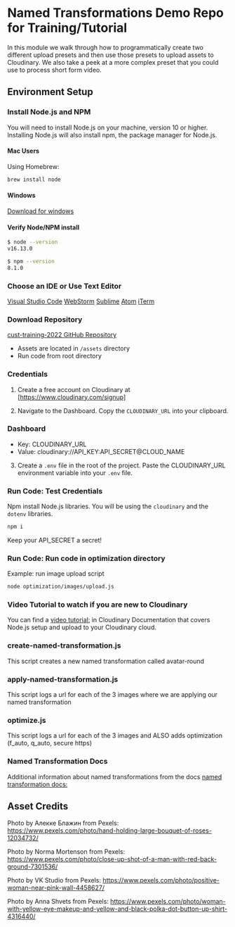 # Named Transformations Demo Repo for Training/Tutorial

In this module we walk through how to programmatically create two different upload presets and then use those presets to upload assets to Cloudinary. We also take a peek at a more complex preset that you could use to process short form video.

## Environment Setup

### Install Node.js and NPM
You will need to install Node.js on your machine, version 10 or higher.
 Installing Node.js will also install npm, the package manager for Node.js.

#### Mac Users
Using Homebrew:

```bash
brew install node
```

#### Windows
[Download for windows](https://nodejs.org/en/download/)

#### Verify Node/NPM install

```bash
$ node --version
v16.13.0

$ npm --version
8.1.0
```

### Choose an IDE or Use Text Editor

[Visual Studio Code](https://code.visualstudio.com/download)
[WebStorm](https://www.jetbrains.com/webstorm/)
[Sublime](https://www.sublimetext.com/)
[Atom](https://atom.io/)
[iTerm](https://iterm2.com/)

### Download Repository

[cust-training-2022 GitHub Repository](https://github.com/cloudinary-training/cld-upload-presets)

- Assets are located in `/assets` directory
- Run code from root directory 

### Credentials

1. Create a free account on Cloudinary at [https://www.cloudinary.com/signup]

2. Navigate to the Dashboard. Copy the `CLOUDINARY_URL` into your clipboard.

### Dashboard

- Key: CLOUDINARY_URL
- Value: cloudinary://API_KEY:API_SECRET@CLOUD_NAME


3. Create a `.env` file in the root of the project. Paste the CLOUDINARY_URL environment variable into your `.env` file.

### Run Code: Test Credentials

Npm install Node.js libraries. You will be using the `cloudinary` and the `dotenv` libraries.

```bash
npm i
```
Keep your API_SECRET a secret!

### Run Code: Run code in optimization directory
Example: run image upload script

```bash
node optimization/images/upload.js
```
### Video Tutorial to watch if you are new to Cloudinary
You can find a [video tutorial:](https://cloudinary.com/documentation/upload_programmatically_tutorial) in Cloudinary Documentation that covers Node.js setup and upload to your Cloudinary cloud.

### create-named-transformation.js
This script creates a new named transformation called avatar-round

### apply-named-transformation.js
This script logs a url for each of the 3 images where we are applying our named transformation

### optimize.js
This script logs a url for each of the 3 images and ALSO adds optimization (f_auto, q_auto, secure https)

### Named Transformation Docs
Additional information about named transformations from the docs [named transformation docs:](https://cloudinary.com/documentation/image_transformations#named_transformations)

## Asset Credits

Photo by Алекке Блажин from Pexels: https://www.pexels.com/photo/hand-holding-large-bouquet-of-roses-12034732/

Photo by Norma Mortenson from Pexels: https://www.pexels.com/photo/close-up-shot-of-a-man-with-red-back-ground-7301536/

Photo by VK Studio from Pexels: https://www.pexels.com/photo/positive-woman-near-pink-wall-4458627/

Photo by Anna Shvets from Pexels: https://www.pexels.com/photo/woman-with-yellow-eye-makeup-and-yellow-and-black-polka-dot-button-up-shirt-4316440/

